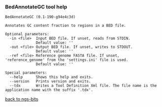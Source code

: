 ### BedAnnotateGC tool help
	BedAnnotateGC (0.1-190-g94e4c3d)
	
	Annotates GC content fraction to regions in a BED file.
	
	Optional parameters:
	  -in <file>  Input BED file. If unset, reads from STDIN.
	              Default value: ''
	  -out <file> Output BED file. If unset, writes to STDOUT.
	              Default value: ''
	  -ref <file> Reference genome FASTA file. If unset, 'reference_genome' from the 'settings.ini' file is used.
	              Default value: ''
	
	Special parameters:
	  --help      Shows this help and exits.
	  --version   Prints version and exits.
	  --tdx       Writes a Tool Definition Xml file. The file name is the application name with the suffix '.tdx'.
	
[back to ngs-bits](https://github.com/marc-sturm/ngs-bits)